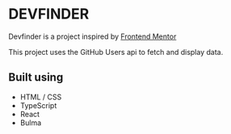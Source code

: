 # DEVFINDER

Devfinder is a project inspired by [Frontend Mentor](https://www.frontendmentor.io/challenges/github-user-search-app-Q09YOgaH6)

This project uses the GitHub Users api to fetch and display data.

## Built using  
* HTML / CSS 
* TypeScript
* React
* Bulma
